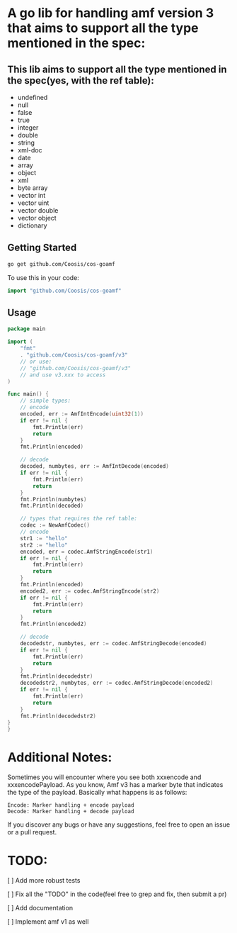# A go lib for handling amf version 3 that aims to support all the type mentioned in the spec:
## This lib aims to support all the type mentioned in the spec(yes, with the ref table):
- undefined
- null
- false
- true
- integer
- double
- string
- xml-doc
- date
- array
- object
- xml
- byte array
- vector int
- vector uint
- vector double
- vector object
- dictionary
## Getting Started
```bash
go get github.com/Coosis/cos-goamf
```
To use this in your code:
```go
import "github.com/Coosis/cos-goamf"
```

## Usage
```go
package main

import (
    "fmt"
    . "github.com/Coosis/cos-goamf/v3"
    // or use:
    // "github.com/Coosis/cos-goamf/v3"
    // and use v3.xxx to access
)

func main() {
    // simple types:
    // encode 
    encoded, err := AmfIntEncode(uint32(1))
    if err != nil {
        fmt.Println(err)
        return
    }
    fmt.Println(encoded)

    // decode
    decoded, numbytes, err := AmfIntDecode(encoded)
    if err != nil {
        fmt.Println(err)
        return
    }
	fmt.Println(numbytes)
    fmt.Println(decoded)

    // types that requires the ref table:
    codec := NewAmfCodec()
    // encode
    str1 := "hello"
    str2 := "hello"
    encoded, err = codec.AmfStringEncode(str1)
    if err != nil {
        fmt.Println(err)
        return
    }
    fmt.Println(encoded)
	encoded2, err := codec.AmfStringEncode(str2)
    if err != nil {
        fmt.Println(err)
        return
    }
    fmt.Println(encoded2)

    // decode
	decodedstr, numbytes, err := codec.AmfStringDecode(encoded)
    if err != nil {
        fmt.Println(err)
        return
    }
    fmt.Println(decodedstr)
	decodedstr2, numbytes, err := codec.AmfStringDecode(encoded2)
    if err != nil {
        fmt.Println(err)
        return
    }
    fmt.Println(decodedstr2)
}
}
```

# Additional Notes:
Sometimes you will encounter where you see both xxxencode and xxxencodePayload. As you know, Amf v3 
has a marker byte that indicates the type of the payload. Basically what happens is as follows:
```
Encode: Marker handling + encode payload
Decode: Marker handling + decode payload
```

If you discover any bugs or have any suggestions, feel free to open an issue or a pull request.

# TODO:
[ ] Add more robust tests

[ ] Fix all the "TODO" in the code(feel free to grep and fix, then submit a pr)

[ ] Add documentation

[ ] Implement amf v1 as well
